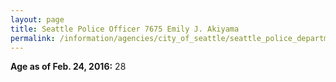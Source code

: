 ```yaml
---
layout: page
title: Seattle Police Officer 7675 Emily J. Akiyama
permalink: /information/agencies/city_of_seattle/seattle_police_department/copbook/7675/
---
```


**Age as of Feb. 24, 2016:** 28
